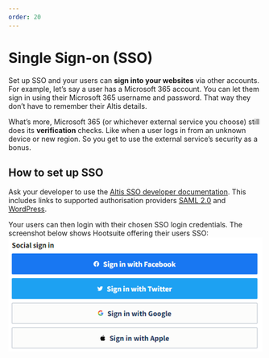 ```yaml
---
order: 20
---
```


# Single Sign-on (SSO)

Set up SSO and your users can **sign into your websites** via other accounts. For example, let’s say a user has a Microsoft 365 account. You can let them sign in using their Microsoft 365 username and password. That way they don’t have to remember their Altis details. 

What’s more, Microsoft 365 (or whichever external service you choose) still does its **verification** checks. Like when a user logs in from an unknown device or new region. So you get to use the external service’s security as a bonus.

## How to set up SSO

Ask your developer to use the [Altis SSO developer documentation](https://docs.altis-dxp.com/sso/). This includes links to supported authorisation providers [SAML 2.0](https://docs.altis-dxp.com/sso/saml-2-0/) and [WordPress](https://docs.altis-dxp.com/sso/wordpress/).

Your users can then login with their chosen SSO login credentials. The screenshot below shows Hootsuite offering their users SSO:
![](../assets/sso-image1.png)
